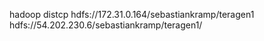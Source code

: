 hadoop distcp hdfs://172.31.0.164/sebastiankramp/teragen1 hdfs://54.202.230.6/sebastiankramp/teragen1/